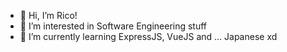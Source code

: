 - 👋 Hi, I’m Rico!
- 👀 I’m interested in Software Engineering stuff
- 🌱 I’m currently learning ExpressJS, VueJS and ... Japanese xd

<!---
ricogann/ricogann is a ✨ special ✨ repository because its `README.md` (this file) appears on your GitHub profile.
You can click the Preview link to take a look at your changes.
--->
